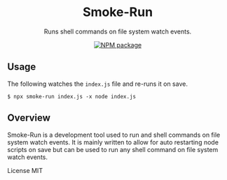 <div align='center'>

<h1>Smoke-Run</h1>

<p>Runs shell commands on file system watch events.</p>

[![NPM package](https://badge.fury.io/js/smoke-run.svg)](https://www.npmjs.com/package/smoke-run) 

</div>

## Usage

The following watches the `index.js` file and re-runs it on save.

```shell
$ npx smoke-run index.js -x node index.js
```

## Overview

Smoke-Run is a development tool used to run and shell commands on file system watch events. It is mainly written to allow for auto restarting node scripts on save but can be used to run any shell command on file system watch events.

License MIT
